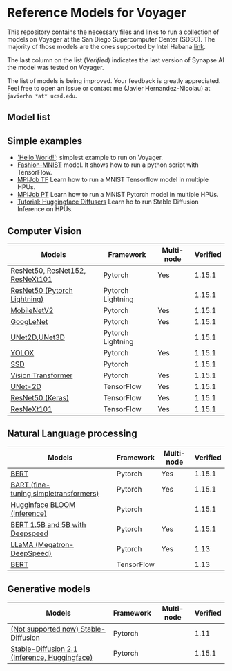 # Reference Models for Voyager
This repository contains the necessary files and links to run a collection of models on Voyager at the San Diego Supercomputer Center (SDSC). The majority of those models are the ones supported by Intel Habana [link](https://github.com/HabanaAI/Model-References).

The last column on the list (*Verified*) indicates the last version of Synapse AI the model was tested on Voyager.

The list of models is being improved. Your feedback is greatly appreciated. Feel free to open an issue or contact me (Javier Hernandez-Nicolau) at `javierhn *at* ucsd.edu`.

## Model list

## Simple examples
- ['Hello World!'](helloworld): simplest example to run on Voyager.
- [Fashion-MNIST](TensorFlow/examples/Fashion-MNIST) model. It shows how to run a python script with TensorFlow.
- [MPIJob TF](TensorFlow/examples/MPIJob) Learn how to run a MNIST Tensorflow model in multiple HPUs. 
- [MPIJob PT](PyTorch/examples/MPIJob/) Learn how to run a MNIST Pytorch model in multiple HPUs.
- [Tutorial: Huggingface Diffusers](PyTorch/examples/huggingface/diffusers) Learn ho to run Stable Diffusion Inference on HPUs.

## Computer Vision
| Models                                                                                  | Framework         | Multi-node | Verified |
| --------------------------------------------------------------------------------------- | ----------------- | ---------- | -------- |
| [ResNet50, ResNet152, ResNeXt101](PyTorch/computer_vision/classification/torchvision)   | Pytorch           |  Yes       |  1.15.1  |
| [ResNet50 (Pytorch Lightning)](PyTorch/computer_vision/classification/lightning/resnet) | Pytorch Lightning |            |  1.15.1  |
| [MobileNetV2](PyTorch/computer_vision/classification/torchvision)                       | Pytorch           |  Yes       |  1.15.1  |
| [GoogLeNet](PyTorch/computer_vision/classification/torchvision)                         | Pytorch           |  Yes       |  1.15.1  |
| [UNet2D,UNet3D](PyTorch/computer_vision/segmentation/unet)                              | Pytorch Lightning |            |  1.15.1  |
| [YOLOX](PyTorch/computer_vision/detection/yolox)                                        | Pytorch           |  Yes       |  1.15.1  |
| [SSD](PyTorch/computer_vision/detection/ssd)                                            | Pytorch           |            |  1.15.1  |
| [Vision Transformer](PyTorch/computer_vision/classification/ViT)                        | Pytorch           |  Yes       |  1.15.1  |
| [UNet-2D](TensorFlow/computer_vision/Unet2D)                                            | TensorFlow        |  Yes       |  1.15.1  |
| [ResNet50 (Keras)](TensorFlow/computer_vision/Resnets/resnet_keras)                     | TensorFlow        |  Yes       |  1.15.1  |
| [ResNeXt101](TensorFlow/computer_vision/Resnets/ResNeXt)                                | TensorFlow        |  Yes       |  1.15.1  |


## Natural Language processing
| Models                                                                          | Framework  | Multi-node  | Verified |
| ------------------------------------------------------------------------------- | ---------- | ----------- | -------- |
| [BERT](PyTorch/nlp/bert)                                                        | Pytorch    |  Yes        |   1.15.1 |
| [BART (fine-tuning,simpletransformers)](PyTorch/nlp/BART)                       | Pytorch    |  Yes        |   1.15.1 |
| [Hugginface BLOOM (inference)](PyTorch/nlp/bloom)                               | Pytorch    |             |   1.15.1 |
| [BERT 1.5B and 5B with Deepspeed](PyTorch/nlp/DeepSpeedExamples/deepspeed-bert) | Pytorch    |  Yes        |   1.15.1 |
| [LLaMA (Megatron-DeepSpeed)](PyTorch/nlp/DeepSpeedExamples/Megatron-DeepSpeed)  | Pytorch    |  Yes        |   1.13   |
| [BERT](TensorFlow/nlp/bert)                                                     | TensorFlow |             |   1.13   |

## Generative models
| Models                                                                                           | Framework  | Multi-node | Verified |
| ------------------------------------------------------------------------------------------------ | ---------- | ---------- | -------- |
| [(Not supported now) Stable-Diffusion](PyTorch/generative_models/stable-diffusion)               | Pytorch    |            |   1.11   | 
| [Stable-Diffusion 2.1 (Inference, Huggingface)](PyTorch/generative_models/stable-diffusion-v2-1) | Pytorch    |            |   1.15.1 |
